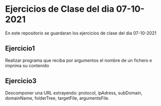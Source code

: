 # Ejercicios de Clase del dia 07-10-2021
En este repositorio se guardaran los ejercicios de clase del dia 07-10-2021

## Ejercicio1
Realizar programa que reciba por argumentos el nombre de un fichero e imprima su contenido

## Ejercicio3
Descomponer una URL extrayendo: protocol, ipAdress, subDomain, domainName, folderTree,
targetFile, argumentsFile.
